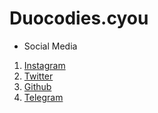 # Duocodies.cyou

* Social Media
1. [Instagram](https://instagram.com/duocodies)
2. [Twitter](https://twitter.com/duocodies)
3. [Github](https://github.com/Duocodies)
4. [Telegram](https://t.me/joinchat/Ewujyx8hHVo4ZTZl)
